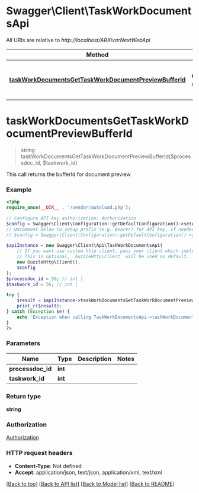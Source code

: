 # Swagger\Client\TaskWorkDocumentsApi

All URIs are relative to *http://localhost/ARXivarNextWebApi*

Method | HTTP request | Description
------------- | ------------- | -------------
[**taskWorkDocumentsGetTaskWorkDocumentPreviewBufferId**](TaskWorkDocumentsApi.md#taskWorkDocumentsGetTaskWorkDocumentPreviewBufferId) | **GET** /api/TaskWorkDocuments/documentPreviewBufferId | This call returns the bufferId for document preview


# **taskWorkDocumentsGetTaskWorkDocumentPreviewBufferId**
> string taskWorkDocumentsGetTaskWorkDocumentPreviewBufferId($processdoc_id, $taskwork_id)

This call returns the bufferId for document preview

### Example
```php
<?php
require_once(__DIR__ . '/vendor/autoload.php');

// Configure API key authorization: Authorization
$config = Swagger\Client\Configuration::getDefaultConfiguration()->setApiKey('Authorization', 'YOUR_API_KEY');
// Uncomment below to setup prefix (e.g. Bearer) for API key, if needed
// $config = Swagger\Client\Configuration::getDefaultConfiguration()->setApiKeyPrefix('Authorization', 'Bearer');

$apiInstance = new Swagger\Client\Api\TaskWorkDocumentsApi(
    // If you want use custom http client, pass your client which implements `GuzzleHttp\ClientInterface`.
    // This is optional, `GuzzleHttp\Client` will be used as default.
    new GuzzleHttp\Client(),
    $config
);
$processdoc_id = 56; // int | 
$taskwork_id = 56; // int | 

try {
    $result = $apiInstance->taskWorkDocumentsGetTaskWorkDocumentPreviewBufferId($processdoc_id, $taskwork_id);
    print_r($result);
} catch (Exception $e) {
    echo 'Exception when calling TaskWorkDocumentsApi->taskWorkDocumentsGetTaskWorkDocumentPreviewBufferId: ', $e->getMessage(), PHP_EOL;
}
?>
```

### Parameters

Name | Type | Description  | Notes
------------- | ------------- | ------------- | -------------
 **processdoc_id** | **int**|  |
 **taskwork_id** | **int**|  |

### Return type

**string**

### Authorization

[Authorization](../../README.md#Authorization)

### HTTP request headers

 - **Content-Type**: Not defined
 - **Accept**: application/json, text/json, application/xml, text/xml

[[Back to top]](#) [[Back to API list]](../../README.md#documentation-for-api-endpoints) [[Back to Model list]](../../README.md#documentation-for-models) [[Back to README]](../../README.md)

